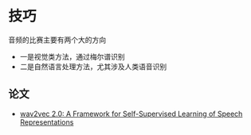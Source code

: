 # 技巧

音频的比赛主要有两个大的方向
- 一是视觉类方法，通过梅尔谱识别
- 二是自然语言处理方法，尤其涉及人类语音识别



## 论文
- [wav2vec 2.0: A Framework for Self-Supervised Learning of Speech Representations](https://arxiv.org/abs/2006.11477)
